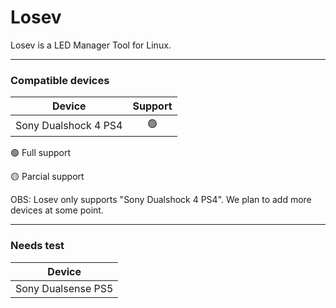# Losev

Losev is a LED Manager Tool for Linux.

<hr />

### Compatible devices

|Device|Support|
|:---:|:---:|
|Sony Dualshock 4 PS4|🟢|

🟢 Full support

🟡 Parcial support

OBS: Losev only supports "Sony Dualshock 4 PS4". We plan to add more devices at some point.

<hr />

### Needs test

|Device|
|:---:|
|Sony Dualsense PS5| 
